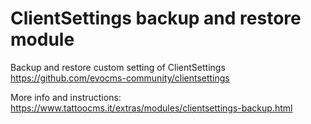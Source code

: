 # ClientSettings backup and restore module

Backup and restore custom setting of ClientSettings https://github.com/evocms-community/clientsettings

More info and instructions: https://www.tattoocms.it/extras/modules/clientsettings-backup.html




